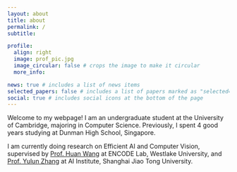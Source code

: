 ```yaml
---
layout: about
title: about
permalink: /
subtitle:

profile:
  align: right
  image: prof_pic.jpg
  image_circular: false # crops the image to make it circular
  more_info:

news: true # includes a list of news items
selected_papers: false # includes a list of papers marked as "selected={true}"
social: true # includes social icons at the bottom of the page
---
```


Welcome to my webpage! I am an undergraduate student at the University of Cambridge, majoring in Computer Science. Previously, I spent 4 good years studying at Dunman High School, Singapore.

I am currently doing research on Efficient AI and Computer Vision, supervised by [Prof. Huan Wang](https://huanwang.tech/) at ENCODE Lab, Westlake University, and [Prof. Yulun Zhang](https://yulunzhang.com/) at AI Institute, Shanghai Jiao Tong University.